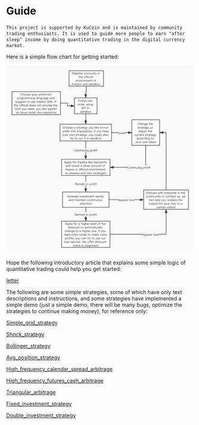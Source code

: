 # Guide
    This project is supported by KuCoin and is maintained by community trading enthusiasts. It is used to guide more people to earn "after sleep" income by doing quantitative trading in the digital currency market.
Here is a simple flow chart for getting started:  

![flow_chart](flow_chart.jpg)

Hope the following introductory article that explains some simple logic of quantitative trading could help you get started:  

[letter](letter.md)  

  

The following are some simple strategies, some of which have only text descriptions and instructions, and some strategies have implemented a simple demo (just a simple demo, there will be many bugs, optimize the strategies to continue making money), for reference only:  

[Simple_grid_strategy](https://github.com/Kucoin-academy/simple-grid)

[Shock_strategy](https://github.com/Kucoin-academy/shock-strategy)

[Bollinger_strategy](https://github.com/Kucoin-academy/bollinger-strategy)

[Avg_position_strategy](https://github.com/Kucoin-academy/avg-position)

[High_frequency_calendar_spread_arbitrage](https://github.com/Kucoin-academy/high-frequency)

[High_frequency_futures_cash_arbitrage](https://github.com/Kucoin-academy/spot-contract)

[Triangular_arbitrage](https://github.com/Kucoin-academy/triangle-arbitrage)

[Fixed_investment_strategy](https://github.com/Kucoin-academy/aip-strategy)

[Double_investment_strategy](https://github.com/Kucoin-academy/double-strategy)

